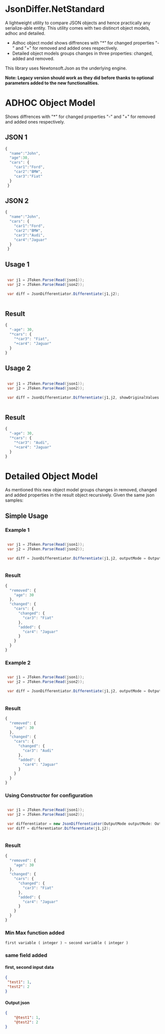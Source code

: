 # JsonDiffer.NetStandard
A lightweight utility to compare JSON objects and hence practically any serialize-able entity. This utility comes with two distincrt object models, adhoc and detailed.

* Adhoc object model shows diffrences with "*" for changed properties "-" and "+" for removed and added ones respectively.
* Detailed object models groups changes in three properties: changed, added and removed.

This library uses Newtonsoft.Json as the underlying engine.

**Note:  Legacy version should work as they did before thanks to optional parameters added to the new functionalities.**

# ADHOC Object Model
Shows diffrences with "*" for changed properties "-" and "+" for removed and added ones respectively.

## JSON 1
```javascript
{
  "name":"John",
  "age":30,
  "cars": {
    "car1":"Ford",
    "car2":"BMW",
    "car3":"Fiat"
  }
 }
```

## JSON 2
```javascript
{
  "name":"John",
  "cars": {
    "car1":"Ford",
    "car2":"BMW",
    "car3":"Audi",
    "car4":"Jaguar"
  }
 }
```

## Usage 1
```csharp

 var j1 = JToken.Parse(Read(json1));
 var j2 = JToken.Parse(Read(json2));
 
 var diff = JsonDifferentiator.Differentiate(j1,j2);
 
```

## Result 
```javascript
{
  "-age": 30,
  "*cars": {
    "*car3": "Fiat",
    "+car4": "Jaguar"
  }
}
```

## Usage 2
```csharp

 var j1 = JToken.Parse(Read(json1));
 var j2 = JToken.Parse(Read(json2));
 
 var diff = JsonDifferentiator.Differentiate(j1,j2, showOriginalValues: true);
 
```


## Result 
```javascript
{
  "-age": 30,
  "*cars": {
    "*car3": "Audi",
    "+car4": "Jaguar"
  }
}


```
# Detailed Object Model
As mentioned this new object model groups changes in removed, changed and added properties in the result object recursively.
Given the same json samples:


## Simple Usage 

### Example 1
```csharp

 var j1 = JToken.Parse(Read(json1));
 var j2 = JToken.Parse(Read(json2));
 
 var diff = JsonDifferentiator.Differentiate(j1,j2, outputMode = OutputMode.Detailed);
 
```

### Result 
```javascript
{
  "removed": {
    "age": 30
  },
  "changed": {
    "cars": {
      "changed": {
        "car3": "Fiat"
      },
      "added": {
        "car4": "Jaguar"
      }
    }
  }
}
```

### Example 2
```csharp

 var j1 = JToken.Parse(Read(json1));
 var j2 = JToken.Parse(Read(json2));
 
 var diff = JsonDifferentiator.Differentiate(j1,j2, outputMode = OutputMode.Detailed, showOriginalValues: true);
 
```

### Result 
```javascript
{
  "removed": {
    "age": 30
  },
  "changed": {
    "cars": {
      "changed": {
        "car3": "Audi"
      },
      "added": {
        "car4": "Jaguar"
      }
    }
  }
}
```

### Using Constructor for configuration
```csharp

 var j1 = JToken.Parse(Read(json1));
 var j2 = JToken.Parse(Read(json2));
 
 var differentiator = new JsonDifferentiator(OutputMode outputMode: OutputMode.Symbol, showOriginalValues: false);
 var diff = differentiator.Differentiate(j1,j2);
 
```

### Result 
```javascript
{
  "removed": {
    "age": 30
  },
  "changed": {
    "cars": {
      "changed": {
        "car3": "Fiat"
      },
      "added": {
        "car4": "Jaguar"
      }
    }
  }
}
```

### Min Max function added 

```
first variable ( integer ) ~ second variable ( integer )
```

### same field added 

#### first, second input data
```json
{ 
 "test1": 1,
 "test2": 2
}
```

#### Output json 
```JSON
{
	"@test1": 1,
	"@test2": 2
}
```
